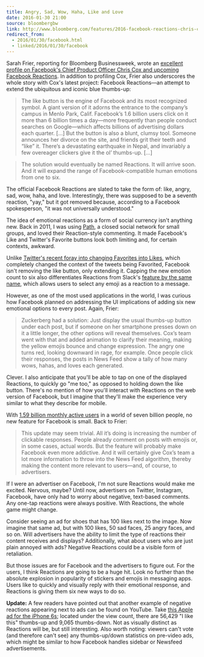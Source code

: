 ```yaml
---
title: Angry, Sad, Wow, Haha, Like and Love
date: 2016-01-30 21:00
source: bloombergbw
link: http://www.bloomberg.com/features/2016-facebook-reactions-chris-cox/
redirect_from: 
  - 2016/01/30/facebook.html
  - linked/2016/01/30/facebook
---
```

Sarah Frier, reporting for Bloomberg Businessweek, wrote an [excellent profile on Facebook's Chief Product Officer Chris Cox and upcoming Facebook Reactions](http://www.bloomberg.com/features/2016-facebook-reactions-chris-cox/). In addition to profiling Cox, Frier also underscores the whole story with Cox's latest project: Facebook Reactions—an attempt to extend the ubiquitous and iconic blue thumbs-up: 

> The like button is the engine of Facebook and its most recognized symbol. A giant version of it adorns the entrance to the company’s campus in Menlo Park, Calif. Facebook’s 1.6 billion users click on it more than 6 billion times a day—more frequently than people conduct searches on Google—which affects billions of advertising dollars each quarter. [...] But the button is also a blunt, clumsy tool. Someone announces her divorce on the site, and friends grit their teeth and “like” it. There’s a devastating earthquake in Nepal, and invariably a few overeager clickers give it the ol’ thumbs-up. [...]

> The solution would eventually be named Reactions. It will arrive soon. And it will expand the range of Facebook-compatible human emotions from one to six.

The official Facebook Reactions are slated to take the form of: like, angry, sad, wow, haha, and love. Interestingly, there was supposed to be a seventh reaction, "yay," but it got removed because, according to a Facebook spokesperson, "it was not universally understood."

The idea of emotional reactions as a form of social currency isn't anything new. Back in 2011, I was using [Path](http://path.com), a closed social network for small groups, and loved their Reaction-style commenting. It made Facebook's Like and Twitter's Favorite buttons look both limiting and, for certain contexts, awkward. 

Unlike [Twitter's recent foray into changing Favorites into Likes](https://blog.twitter.com/2015/hearts-on-twitter), which completely changed the context of the tweets being Favorited, Facebook isn't removing the like button, only extending it. Capping the new emotion count to six also differentiates Reactions from Slack's [feature by the same name](http://slackhq.com/post/123561085920/reactions), which allows users to select any emoji as a reaction to a message. 

However, as one of the most used applications in the world, I was curious how Facebook planned on addressing the UI implications of adding six new emotional options to every post. Again, Frier: 

> Zuckerberg had a solution: Just display the usual thumbs-up button under each post, but if someone on her smartphone presses down on it a little longer, the other options will reveal themselves. Cox’s team went with that and added animation to clarify their meaning, making the yellow emojis bounce and change expression. The angry one turns red, looking downward in rage, for example. Once people click their responses, the posts in News Feed show a tally of how many wows, hahas, and loves each generated.

Clever. I also anticipate that you'll be able to tap on one of the displayed Reactions, to quickly go "me too," as opposed to holding down the like button. There's no mention of how you'll interact with Reactions on the web version of Facebook, but I imagine that they'll make the experience very similar to what they describe for mobile. 

With [1.59 billion monthly active users](http://newsroom.fb.com/company-info/) in a world of seven billion people, no new feature for Facebook is small. Back to Frier: 

> This update may seem trivial. All it’s doing is increasing the number of clickable responses. People already comment on posts with emojis or, in some cases, actual words. But the feature will probably make Facebook even more addictive. And it will certainly give Cox’s team a lot more information to throw into the News Feed algorithm, thereby making the content more relevant to users—and, of course, to advertisers.

If I were an advertiser on Facebook, I'm not sure Reactions would make me excited. Nervous, maybe? Until now, advertisers on Twitter, Instagram, Facebook, have only had to worry about negative, text-based comments. Any one-tap reactions were always positive. With Reactions, the whole game might change. 

Consider seeing an ad for shoes that has 100 likes next to the image. Now imagine that same ad, but with 100 likes, 50 sad faces, 25 angry faces, and so on. Will advertisers have the ability to limit the type of reactions their content receives and displays? Additionally, what about users who are just plain annoyed with ads? Negative Reactions could be a visible form of retaliation.

But those issues are for Facebook and the advertisers to figure out. For the users, I think Reactions are going to be a huge hit. Look no further than the absolute explosion in popularity of stickers and emojis in messaging apps. Users like to quickly and visually reply with their emotional response, and Reactions is giving them six new ways to do so. 

**Update:** A few readers have pointed out that another example of negative reactions appearing next to ads can be found on YouTube. Take [this Apple ad for the iPhone 6s](https://www.youtube.com/watch?v=aBYWGjIzvyw); located under the view count, there are 56,429 "I like this" thumbs-up and 9,065 thumbs-down. Not as visually distinct as Reactions will be, but still interesting. Also worth noting: viewers can't vote (and therefore can't see) any thumbs-up/down statistics on pre-video ads, which might be similar to how Facebook handles sidebar or Newsfeed advertisements. 
